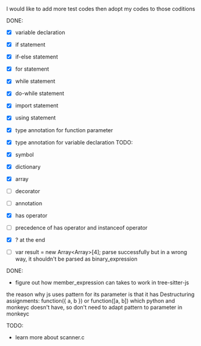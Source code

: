 I would like to add more test codes then adopt my codes to those coditions

DONE:
- [x] variable declaration
- [x] if statement
- [x] if-else statement
- [x] for statement
- [x] while statement
- [x] do-while statement
- [x] import statement
- [x] using statement
- [x] type annotation for function parameter
- [x] type annotation for variable declaration
TODO:
- [x] symbol
- [x] dictionary 
- [x] array
- [ ] decorator 
- [ ] annotation 
- [x] has operator 
- [ ] precedence of has operator and instanceof operator 
- [x] ? at the end 

- [ ] var result = new Array<Array<Float>>[4];   parse successfully but in a wrong way, it shouldn't be parsed as binary_expression





DONE:
- figure out how member_expression can takes to work in tree-sitter-js

the reason why js uses pattern for its parameter is that it has 
Destructuring assignments: function({ a, b }) or function([a, b])
which python and monkeyc doesn't have, so don't need to adapt pattern to parameter in monkeyc



TODO:
- learn more about scanner.c
